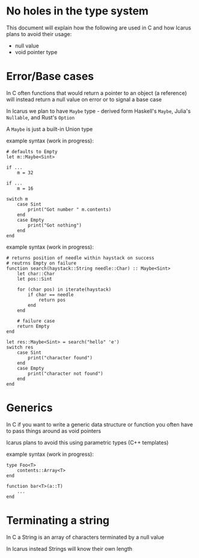 No holes in the type system
===========================

This document will explain how the following are used in C and how Icarus plans to avoid their usage:

* null value
* void pointer type


Error/Base cases
===========
In C often functions that would return a pointer to an object (a reference) will instead return a null value on error or to signal a base case

In Icarus we plan to have `Maybe` type - derived form Haskell's `Maybe`, Julia's `Nullable`, and Rust's `Option`

A `Maybe` is just a built-in Union type

example syntax (work in progress):

    # defaults to Empty
    let m::Maybe<Sint>

    if ...
        m = 32

    if ...
        m = 16

    switch m
        case Sint
            print("Got number " m.contents)
        end
        case Empty
            print("Got nothing")
        end
    end

example syntax (work in progress):

    # returns position of needle within haystack on success
    # reutrns Empty on failure
    function search(haystack::String needle::Char) :: Maybe<Sint>
        let char::Char
        let pos::Sint

        for (char pos) in iterate(haystack)
            if char == needle
                return pos
            end
        end

        # failure case
        return Empty
    end

    let res::Maybe<Sint> = search("hello" 'e')
    switch res
        case Sint
            print("character found")
        end
        case Empty
            print("character not found")
        end
    end


Generics
========
In C if you want to write a generic data structure or function you often have to pass things around as void pointers

Icarus plans to avoid this using parametric types (C++ templates)

example syntax (work in progress):

    type Foo<T>
        contents::Array<T>
    end

    function bar<T>(a::T)
        ...
    end


Terminating a string
====================
In C a String is an array of characters terminated by a null value

In Icarus instead Strings will know their own length


